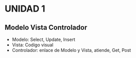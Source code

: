 # UNIDAD 1

## Modelo Vista Controlador

- Modelo: Select, Update, Insert
- Vista: Codigo visual
- Controlador: enlace de Modelo y Vista, atiende, Get, Post

